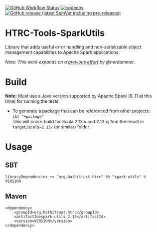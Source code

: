 [![GitHub Workflow Status](https://img.shields.io/github/actions/workflow/status/htrc/HTRC-Tools-SparkUtils/ci.yml?branch=develop)](https://github.com/htrc/HTRC-Tools-SparkUtils/actions/workflows/ci.yml)
[![codecov](https://codecov.io/github/htrc/HTRC-Tools-SparkUtils/branch/develop/graph/badge.svg?token=O71L5M1ORN)](https://codecov.io/github/htrc/HTRC-Tools-SparkUtils)
[![GitHub release (latest SemVer including pre-releases)](https://img.shields.io/github/v/release/htrc/HTRC-Tools-SparkUtils?include_prereleases&sort=semver)](https://github.com/htrc/HTRC-Tools-SparkUtils/releases/latest)

# HTRC-Tools-SparkUtils
Library that adds useful error handling and non-serializable object management capabilities to
Apache Spark applications.

_Note: This work expands on a [previous effort](https://github.com/nerdammer/spark-additions) 
by @nerdammer._


# Build
**Note:** Must use a Java version supported by Apache Spark (8..11 at this time) for running the tests

* To generate a package that can be referenced from other projects:  
  `sbt "+package"`  
  This will cross-build for Scala 2.13.x and 2.12.x; find the result in `target/scala-2.13/` (or similar) folder.

# Usage

## SBT  
`libraryDependencies += "org.hathitrust.htrc" %% "spark-utils" % VERSION`

## Maven
```
<dependency>
    <groupId>org.hathitrust.htrc</groupId>
    <artifactId>spark-utils_2.13</artifactId>
    <version>VERSION</version>
</dependency>
```
